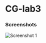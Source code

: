 # CG-lab3

### Screenshots
![Screenshot 1](https://user-images.githubusercontent.com/27430505/55387363-fdbc8c80-5539-11e9-8e0d-afa4766f1bde.png)
